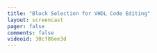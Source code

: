 ```yaml
---
title: "Block Selection for VHDL Code Editing"
layout: screencast 
pager: false
comments: false
videoid: 30cf86ee3d
---
```

